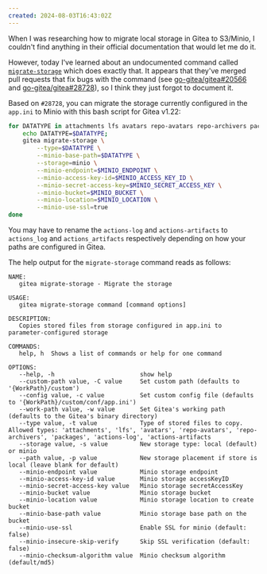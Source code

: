 ```yaml
---
created: 2024-08-03T16:43:02Z
---
```


When I was researching how to migrate local storage in Gitea to S3/Minio, I couldn't find anything in their official documentation that would let me do it.

However, today I've learned about an undocumented command called [`migrate-storage`](https://github.com/go-gitea/gitea/blob/release/v1.22/cmd/migrate_storage.go) which does exactly that. It appears that they've merged pull requests that fix bugs with the command (see [go-gitea/gitea#20566](https://github.com/go-gitea/gitea/issues/20566) and [go-gitea/gitea#28728](https://github.com/go-gitea/gitea/issues/28728)), so I think they just forgot to document it.

Based on `#28728`, you can migrate the storage currently configured in the `app.ini` to Minio with this bash script for Gitea v1.22:

```sh
for DATATYPE in attachments lfs avatars repo-avatars repo-archivers packages actions-log actions-artifacts; do
    echo DATATYPE=$DATATYPE;
	gitea migrate-storage \
        --type=$DATATYPE \
        --minio-base-path=$DATATYPE \
        --storage=minio \
        --minio-endpoint=$MINIO_ENDPOINT \
        --minio-access-key-id=$MINIO_ACCESS_KEY_ID \
        --minio-secret-access-key=$MINIO_SECRET_ACCESS_KEY \
        --minio-bucket=$MINIO_BUCKET \
        --minio-location=$MINIO_LOCATION \
        --minio-use-ssl=true
done
```

You may have to rename the `actions-log` and `actions-artifacts` to `actions_log` and `actions_artifacts` respectively depending on how your paths are configured in Gitea.

The help output for the `migrate-storage` command reads as follows:

```
NAME:
   gitea migrate-storage - Migrate the storage

USAGE:
   gitea migrate-storage command [command options] 

DESCRIPTION:
   Copies stored files from storage configured in app.ini to parameter-configured storage

COMMANDS:
   help, h  Shows a list of commands or help for one command

OPTIONS:
   --help, -h                        show help
   --custom-path value, -C value     Set custom path (defaults to '{WorkPath}/custom')
   --config value, -c value          Set custom config file (defaults to '{WorkPath}/custom/conf/app.ini')
   --work-path value, -w value       Set Gitea's working path (defaults to the Gitea's binary directory)
   --type value, -t value            Type of stored files to copy.  Allowed types: 'attachments', 'lfs', 'avatars', 'repo-avatars', 'repo-archivers', 'packages', 'actions-log', 'actions-artifacts
   --storage value, -s value         New storage type: local (default) or minio
   --path value, -p value            New storage placement if store is local (leave blank for default)
   --minio-endpoint value            Minio storage endpoint
   --minio-access-key-id value       Minio storage accessKeyID
   --minio-secret-access-key value   Minio storage secretAccessKey
   --minio-bucket value              Minio storage bucket
   --minio-location value            Minio storage location to create bucket
   --minio-base-path value           Minio storage base path on the bucket
   --minio-use-ssl                   Enable SSL for minio (default: false)
   --minio-insecure-skip-verify      Skip SSL verification (default: false)
   --minio-checksum-algorithm value  Minio checksum algorithm (default/md5)
```
